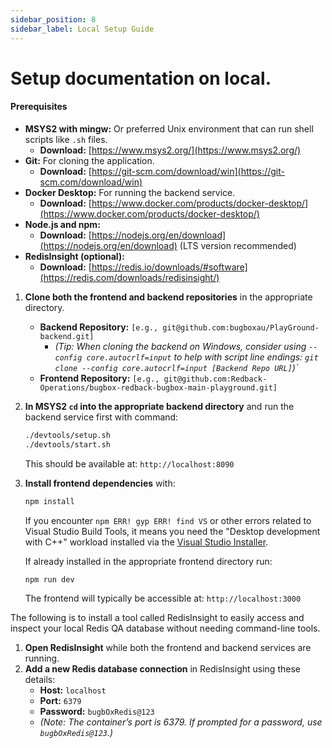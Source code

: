 ```yaml
---
sidebar_position: 8
sidebar_label: Local Setup Guide
---
```


# Setup documentation on local.

#### Prerequisites

-   **MSYS2 with mingw:** Or preferred Unix environment that can run shell scripts like `.sh` files.
    * **Download:** [https://www.msys2.org/](https://www.msys2.org/)
-   **Git:** For cloning the application.
    * **Download:** [https://git-scm.com/download/win](https://git-scm.com/download/win)
-   **Docker Desktop:** For running the backend service.
    * **Download:** [https://www.docker.com/products/docker-desktop/](https://www.docker.com/products/docker-desktop/)
-   **Node.js and npm:**
    * **Download:** [https://nodejs.org/en/download](https://nodejs.org/en/download) (LTS version recommended)
-   **RedisInsight (optional):**
    * **Download:** [https://redis.io/downloads/#software](https://redis.com/downloads/redisinsight/)

1.  **Clone both the frontend and backend repositories** in the appropriate directory.
    * **Backend Repository:** `[e.g., git@github.com:bugboxau/PlayGround-backend.git]`
        * *(Tip: When cloning the backend on Windows, consider using `--config core.autocrlf=input` to help with script line endings: `git clone --config core.autocrlf=input [Backend Repo URL]`)`*
    * **Frontend Repository:** `[e.g., git@github.com:Redback-Operations/bugbox-redback-bugbox-main-playground.git]`

2.  **In MSYS2 `cd` into the appropriate backend directory** and run the backend service first with command:

    ```bash
    ./devtools/setup.sh
    ./devtools/start.sh
    ```

    This should be available at:
    `http://localhost:8090`

3.  **Install frontend dependencies** with:

    ```bash
    npm install
    ```

    If you encounter `npm ERR! gyp ERR! find VS` or other errors related to Visual Studio Build Tools, it means you need the "Desktop development with C++" workload installed via the [Visual Studio Installer](https://visualstudio.microsoft.com/downloads/#build-tools-for-visual-studio-2022).

    If already installed in the appropriate frontend directory run:

    ```bash
    npm run dev
    ```

    The frontend will typically be accessible at:
    `http://localhost:3000`

The following is to install a tool called RedisInsight to easily access and inspect your local Redis QA database without needing command-line tools.

1.  **Open RedisInsight** while both the frontend and backend services are running.
2.  **Add a new Redis database connection** in RedisInsight using these details:
    * **Host:** `localhost`
    * **Port:** `6379`
    * **Password:** `bugbOxRedis@123`
    * *(Note: The container’s port is 6379. If prompted for a password, use `bugbOxRedis@123`.)*